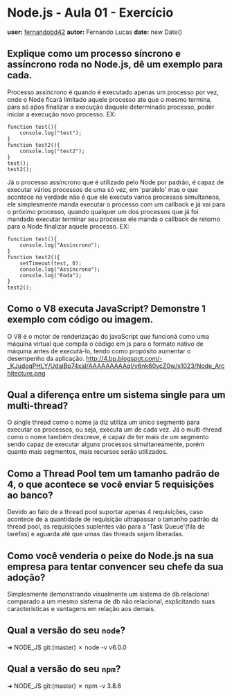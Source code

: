 # Node.js - Aula 01 - Exercício
**user:** [fernandobd42](https://github.com/fernandobd42)
**autor:** Fernando Lucas
**date:** new Date()

## Explique como um processo síncrono e assíncrono roda no Node.js, dê um exemplo para cada.
Processo assíncrono é quando é executado apenas um processo por vez, onde o Node ficará limitado aquele processo ate que o mesmo termina, para só aṕos finalizar a execução daquele determinado processo, poder iniciar a execução novo processo.
EX:
```
function test(){
    console.log("test");
}
function test2(){
    console.log("test2");
}
test();
test2();
```

Já o processo assíncrono que é utilizado pelo Node por padrão, é capaz de executar vários processos de uma só vez, em 'paralelo'
mas o que acontece na verdade não é que ele executa varios processos simultaneos, ele simplesmente manda executar o processo com um callback e já vai para o próximo processo, quando qualquer um dos processos que já foi mandado executar terminar seu processo ele manda o callback de retorno para o Node finalizar aquele processo. 
EX:
```
function test(){
    console.log("Assíncrono");
}
function test2(){
    setTimeout(test, 0);
    console.log("Assíncrono");
    console.log("Foda");
}
test2();
```

## Como o V8 executa JavaScript? Demonstre 1 exemplo com código ou imagem.
O V8 é o motor de renderização do javaScript que funcioná como uma máquina virtual que compila o código em js para o formato nativo de máquina antes de executá-lo, tendo como propósito aumentar o desempenho da aplicação.
http://4.bp.blogspot.com/-_KJudoqPHLY/UdajBp74xaI/AAAAAAAAAqI/v6nk60ycZ0w/s1023/Node_Architecture.png

## Qual a diferença entre um sistema single para um multi-thread?
O single thread como o nome ja diz utiliza um único segmento para executar os processos, ou seja, executa um de cada vez. Já o multi-thread como o nome também descreve, é capaz de ter mais de um segmento sendo capaz de executar alguns processos simultaneamente, porém quanto mais segmentos, mais recursos serão utilizados.

## Como a Thread Pool tem um tamanho padrão de 4, o que acontece se você enviar 5 requisições ao banco?
Devido ao fato de a thread pool suportar apenas 4 requisições, caso acontece de a quantidade de requisição ultrapassar o tamanho padrão da thread pool, as requisições suplentes vão para a 'Task Queue'(fila de tarefas) e aguarda até que umas das threads sejam liberadas.

## Como você venderia o peixe do Node.js na sua empresa para tentar convencer seu chefe da sua adoção?
Simplesmente demonstrando visualmente um sistema de db relacional comparado a um mesmo sistema de db não relacional, explicitando suas caracteristicas e vantagens em relação aos demais.

## Qual a versão do seu `node`?
➜  NODE_JS git:(master) ✗ node -v
v6.0.0


## Qual a versão do seu `npm`?
➜  NODE_JS git:(master) ✗ npm -v
3.8.6


